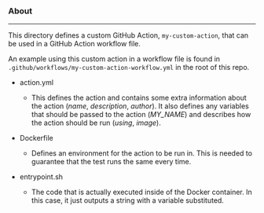 ### About

---

This directory defines a custom GitHub Action, `my-custom-action`, that can be used in a GitHub Action workflow file.

An example using this custom action in a workflow file is found in `.github/workflows/my-custom-action-workflow.yml` in the root of this repo.

- action.yml

  - This defines the action and contains some extra information about the action (_name_, _description_, _author_). It also defines any variables that should be passed to the action (_MY_NAME_) and describes how the action should be run (_using_, _image_).

- Dockerfile

  - Defines an environment for the action to be run in. This is needed to guarantee that the test runs the same every time.

- entrypoint.sh
  - The code that is actually executed inside of the Docker container. In this case, it just outputs a string with a variable substituted.
